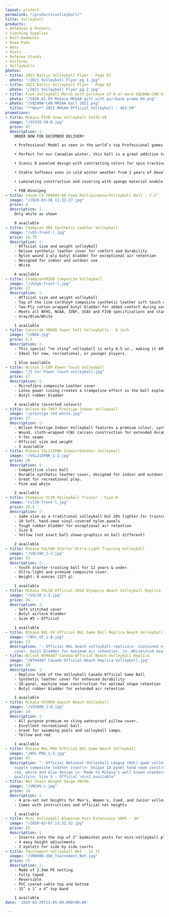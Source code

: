 ```yaml
---
layout: product
permalink: "/products/volleyball/"
title: Volleyball
products:
- Antennas & Pockets
- Coaching Supplies
- Ball Hammocks
- Knee Pads
- Nets
- Posts
- Referee Stands
- Uniforms
- Volleyballs
photos:
- title: 2021 Baltic Volleyball Flyer - Page 01
  photo: "/2021 Volleyball Flyer pg 1.jpg"
- title: 2021 Baltic Volleyball Flyer - Page 02
  photo: "/2021 Volleyball Flyer pg 2.jpg"
- title: Free Volleyball Merch with purchase of 6 or more VQ200W-CAN Volleyballs
  photo: "/2020.01.05 Mikasa MHSAA gift with purchase promo 04.png"
- photo: "/VQ200W-CAN MHSAA ball 2021.png"
  title: "**New** 2021 MHSAA Official Volleyball - $63.50"
promotions:
- title: Mikasa FIVB Snow Volleyball SV335-V8
  image: "/SV335-V8-B.jpg"
  price: 47
  description: |-
    ORDER NOW FOR DECEMBER DELIVERY

    • Professional Model as seen in the world’s top Professional games

    • Perfect for our Canadian winter, this ball is a great addition to your volleyball options

    • Iconic 8 paneled design with contrasting colors for spin tracking

    • Stable Softness even in cold winter weather from 2 years of development and testing

    • Laminating construction and covering with sponge material enable the ball to combine the perfect water proofness and softness in extremely low temperature

    • FOB Winnipeg
- title: Cosom CX-700095-00 Foam Multipurpose/Volleyball Ball - 7.5"
  image: "/2020-03-30 11.33.27.jpg"
  price: 4
  description: |-
    Only white as shown

    9 available
- title: Champion VB5 Synthetic Leather Volleyball
  image: "/vb5-front-l.jpg"
  price: 18.75
  description: |-
    - Official size and weight volleyball
    - Deluxe synthetic leather cover for comfort and durability
    - Nylon wound 2-ply butyl bladder for exceptional air retention
    - Designed for indoor and outdoor use
    - White

    6 available
- title: ChampionVB2GB Composite Volleyball
  image: "/vb2gb-front-l.jpg"
  price: 22
  description: |-
    - Official size and weight volleyball
    - Top of the line Cordley® composite synthetic leather soft touch cover for comfort and durability
    - Two-Ply cotton wrapped butyl bladder for added comfort during serves and returns
    - Meets all NFHS, NCAA, IVBF, USAV and FIVB specifications and standards
    - Gray/Blue/White

    1 available
- title: Concorde VB88B Super Soft Volleyballs - 8 inch
  image: "/VB88.jpg"
  price: 6.5
  description: |-
    - This special “no sting” volleyball is only 8.5 oz., making it 40% lighter than a regulation volleyball.
    - Ideal for new, recreational, or younger players.

    1 blue available
- title: Wilson I-COR Power Touch Volleyball
  image: "/I Cor Power touch volleyball.jpg"
  price: 47
  description: |-
    - Microfibre composite Leather cover
    - Latex power lining creates a trampoline effect so the ball explodes off a player's hands at impact for maximum speed
    - Butyl rubber bladder

    4 available (assorted colours)
- title: Wilson 84-7967 Prestige Indoor Volleyball
  image: "/prestige red.white.jpg"
  price: 27
  description: |-
    - Wilson Prestige Indoor Volleyball features a premium colour, synthetic leather cover (TPE) for a great look and feel
    - Wound, cloth-wrapped (CW) carcass construction for extended durability
    - V-Tec seams
    - Official size and weight
    - 5 available
- title: Mikasa VSL215PNK Indoor/Outdoor Volleyball
  image: "/VSL215PNK_1-Z.jpg"
  price: 26
  description: |-
    - Competitive class ball
    - Durable synthetic leather cover, designed for indoor and outdoor use
    - Great for recreational play.
    - Pink and white

    2 available
- title: Champion VL20 Volleyball Trainer - Size 8
  image: "/vl20-front-l.jpg"
  price: 16.5
  description: |-
    - Same size as a traditional volleyball but 20% lighter for training and accuracy practice
    - 18 Soft, hand-sewn vinyl-covered nylon panels
    - Tough rubber bladder for exceptional air retention
    - Size 8
    - Yellow (not exact ball shown-graphics on ball different)

    2 available
- title: Mikasa VUL500 Starter Ultra-Light Training Volleyball
  image: "/VUL500_1-Z.jpg"
  price: 55
  description: |-
    - Youth starter training ball for 12 years & under.
    - Ultra-light and premium composite cover.
    - Weight: 8 ounces (227 g)

    1 available
- title: Mikasa VXL30 Official 2016 Olympics Beach Volleyball Replica
  image: "/VXL30_1-Z.jpg"
  price: 24
  description: |-
    - Soft stitched cover
    - Butyl airlock bladder
    - Size #5 – Official

    1 available
- title: Mikasa NVL-VX Official NVL Game Ball Replica Beach Volleyball
  image: "/NVL-VX_1-B.jpg"
  price: 23
  description: "- Official NVL beach volleyball replica\n- Cushioned synthetic leather
    cover, butyl bladder for maximum air retention. \n- White\n\n4 available"
- title: Wilson WTH4407 Canada Official Beach Volleyball Replica
  image: "/WTH4407 Canada Official Beach Replica Volleyball.jpg"
  price: 30
  description: |-
    - Replica look of the Volleyball Canada Official Game Ball
    - Synthetic leather cover for enhanced durability
    - 18-panel, machine sewn construction for optimal shape retention
    - Butyl rubber bladder for extended air retention

    1 available
- title: Mikasa VSV800 Squish Beach Volleyball
  image: "/VSV800_1-B.jpg"
  price: 24
  description: |-
    - All purpose premium no sting waterproof pillow cover.
    - Excellent recreational ball.
    - Great for swimming pools and volleyball camps.
    - Yellow and red

    1 available
- title: Mikasa NVL-PRO Official NVL Game Beach Volleyball
  image: "/NVL-PRO_1-Z.jpg"
  price: 45
  description: "- Official National Volleyball League (NVL) game volleyball\n- Soft
    supple composite leather cover\n- Unique 18 panel hand sewn construction\n- Unique
    red, white and blue design \n- Made to Mikasa’s well known standard of excellent
    quality\n- Size 5 - Official \n\n1 available"
- title: Net Chain Height Gauge VNCHG
  image: "/VNCHG-z.jpg"
  price: 16
  description: |-
    - 4 pre-set net heights for Men's, Women's, Coed, and Junior volleyball
    - Comes with instructions and official net heights

    1 available
- title: Mini Volleyball Aluminum Post Extensions VBPE - 36"
  image: "/2020-03-07 13.32.52.jpg"
  price: 45
  description: |
    - Inserts into the top of 2" badminton posts for mini-volleyball play
    - 4 easy height adjustments
    - 2 eyelets for side by side courts
- title: Tournament Volleyball Net - 32 ft
  image: "/VN8080-360_Tournament_Net.jpg"
  price: 75
  description: |-
    - Made of 2.5mm PE netting
    - Fully taped
    - Reversible
    - PVC coated cable top and bottom
    - 32’ x 1’ x 4” top band

    1 available
date: '2019-03-29T23:05:08.000+00:00'

---
```

